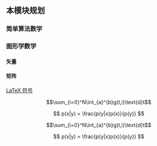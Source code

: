 ## 本模块规划
### 简单算法数学

### 图形学数学

#### 矢量

#### 矩阵

[LaTeX 符号](https://www.caam.rice.edu/~heinken/latex/symbols.pdf)

$$\sum_{i=0}^N\int_{a}^{b}g(t,i)\text{d}t$$


$$
p(x|y) = \frac{p(y|x)p(x)}{p(y)}
$$


$$\sum_{i=0}^N\int_{a}^{b}g(t,i)\text{d}t$$


$$
p(x|y) = \frac{p(y|x)p(x)}{p(y)}
$$